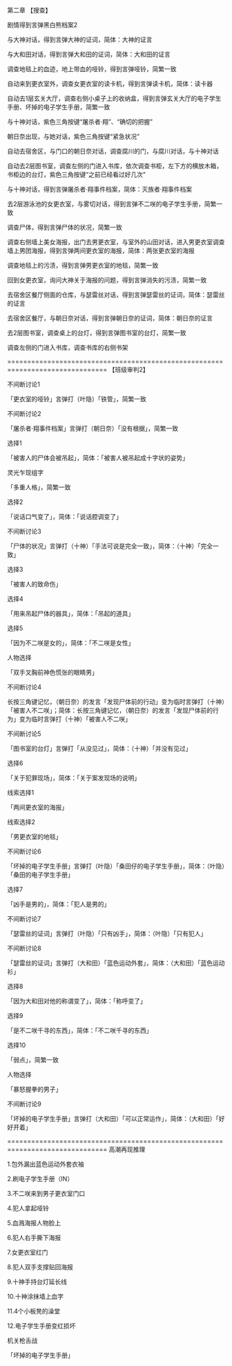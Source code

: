第二章
【搜查】

剧情得到言弹黑白熊档案2

与大神对话，得到言弹大神的证词，简体：大神的证言

与大和田对话，得到言弹大和田的证词，简体：大和田的证言

调查地毯上的血迹，地上带血的哑铃，得到言弹哑铃，简繁一致

自动来到更衣室外，调查女更衣室的读卡机，得到言弹读卡机，简体：读卡器

自动去1层玄关大厅，调查右侧小桌子上的收纳盒，得到言弹玄关大厅的电子学生手册、坏掉的电子学生手册，简繁一致

与十神对话，紫色三角按键“屠杀者·翔”、“确切的把握”

朝日奈出现，与她对话，紫色三角按键“紧急状况”

自动去宿舍区，与门口的朝日奈对话，调查腐川的门，与腐川对话，与十神对话

自动去2层图书室，调查左侧的门进入书库，依次调查书柜，左下方的横放木箱，书柜边的台灯，紫色三角按键“之前已经看过好几次”

与十神对话，得到言弹屠杀者·翔事件档案，简体：灭族者·翔事件档案

去2层游泳池的女更衣室，与雾切对话，得到言弹不二咲的电子学生手册，简繁一致

调查尸体，得到言弹尸体的状况，简繁一致

调查右侧墙上美女海报，出门去男更衣室，与室外的山田对话，进入男更衣室调查墙上男团海报，得到言弹两间更衣室的海报，简体：两张更衣室的海报

调查地毯上的污渍，得到言弹男更衣室的地毯，简繁一致

回到女更衣室，询问大神关于海报的问题，得到言弹消失的污渍，简繁一致

去宿舍区餐厅侧面的仓库，与瑟雷丝对话，得到言弹瑟雷丝的证词，简体：瑟雷丝的证言

去宿舍区餐厅，与朝日奈对话，得到言弹朝日奈的证词，简体：朝日奈的证言

去2层图书室，调查桌上的台灯，得到言弹图书室的台灯，简繁一致

调查左侧的门进入书库，调查书库的右侧书架




===============================================================================
【班级审判2】



不间断讨论1

「更衣室的哑铃」言弹打（叶隐）「铁管」，简繁一致



不间断讨论2

「屠杀者·翔事件档案」言弹打（朝日奈）「没有根据」，简繁一致



选择1

「被害人的尸体会被吊起」，简体：「被害人被吊起成十字状的姿势」

 

灵光乍现组字

「多重人格」，简繁一致



选择2

「说话口气变了」，简体：「说话腔调变了」

 

不间断讨论3

「尸体的状况」言弹打（十神）「手法可说是完全一致」，简体：（十神）「完全一致」



选择3

「被害人的致命伤」



选择4

「用来吊起尸体的器具」，简体：「吊起的道具」



选择5

「因为不二咲是女的」，简体：「不二咲是女性」



人物选择

「双手叉胸前神色慌张的眼睛男」



不间断讨论4

长按三角键记忆，（朝日奈）的发言「发现尸体前的行动」变为临时言弹打（十神）「被害人不二咲」；简体：长按三角键记忆，（朝日奈）的发言「发现尸体前的行为」变为临时言弹打（十神）「被害人不二咲」



不间断讨论5

「图书室的台灯」言弹打「从没见过」，简体：（十神）「并没有见过」



选择6

「关于犯罪现场」，简体：「关于案发现场的说明」



线索选择1

「两间更衣室的海报」



线索选择2

「男更衣室的地毯」



不间断讨论6

「坏掉的电子学生手册」言弹打（叶隐）「桑田仔的电子学生手册」，简体：（叶隐）「桑田的电子学生手册」



选择7

「凶手是男的」，简体：「犯人是男的」



不间断讨论7

「瑟雷丝的证词」言弹打（叶隐）「只有凶手」，简体：（叶隐）「只有犯人」



不间断讨论8

「瑟雷丝的证词」言弹打（大和田）「蓝色运动外套」，简体：（大和田）「蓝色运动衫」



选择8

「因为大和田对他的称谓变了」，简体：「称呼变了」



选择9

「是不二咲千寻的东西」，简体：「不二咲千寻的东西」



选择10

「弱点」，简繁一致



人物选择

「暴怒握拳的男子」



不间断讨论9

「坏掉的电子学生手册」言弹打（大和田）「可以正常运作」，简体：（大和田）「好好开着」

 
===============================================================================
高潮再现推理

1.包外漏出蓝色运动外套衣袖

2.刷电子学生手册（IN）

3.不二咲来到男子更衣室门口

4.犯人拿起哑铃

5.血溅海报人物脸上

6.犯人右手撕下海报

7.女更衣室红门

8.犯人双手支撑贴回海报

9.十神手持台灯延长线

10.十神涂抹墙上血字

11.4个小板凳的澡堂

12.电子学生手册变红损坏

 

机关枪舌战

「坏掉的电子学生手册」

